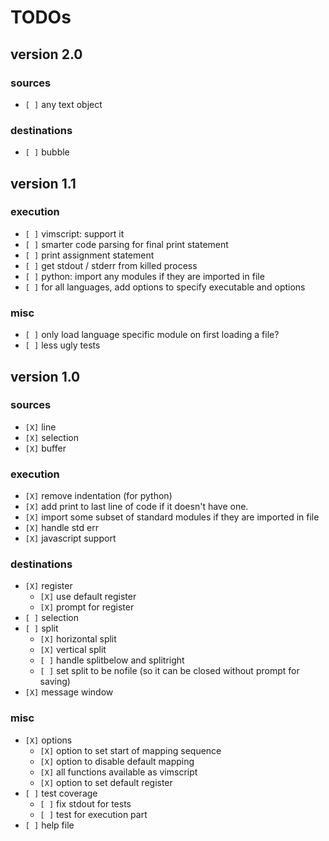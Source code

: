 # TODOs

## version 2.0

### sources

* `[ ]` any text object

### destinations

* `[ ]` bubble

## version 1.1

### execution

* `[ ]` vimscript: support it
* `[ ]` smarter code parsing for final print statement
* `[ ]` print assignment statement
* `[ ]` get stdout / stderr from killed process
* `[ ]` python: import any modules if they are imported in file
* `[ ]` for all languages, add options to specify executable and options

### misc

* `[ ]` only load language specific module on first loading a file?
* `[ ]` less ugly tests

## version 1.0

### sources

* `[X]` line
* `[X]` selection
* `[X]` buffer

### execution

* `[X]` remove indentation (for python)
* `[X]` add print to last line of code if it doesn't have one.
* `[X]` import some subset of standard modules if they are imported in file
* `[X]` handle std err
* `[X]` javascript support

### destinations

* `[X]` register
    * `[X]` use default register
    * `[X]` prompt for register
* `[ ]` selection
* `[ ]` split
    * `[X]` horizontal split
    * `[X]` vertical split
    * `[ ]` handle splitbelow and splitright
    * `[ ]` set split to be nofile (so it can be closed without prompt for saving)
* `[X]` message window

### misc

* `[X]` options
    * `[X]` option to set start of mapping sequence
    * `[X]` option to disable default mapping
    * `[X]` all functions available as vimscript
    * `[X]` option to set default register
* `[ ]` test coverage
    * `[ ]` fix stdout for tests
    * `[ ]` test for execution part
* `[ ]` help file
